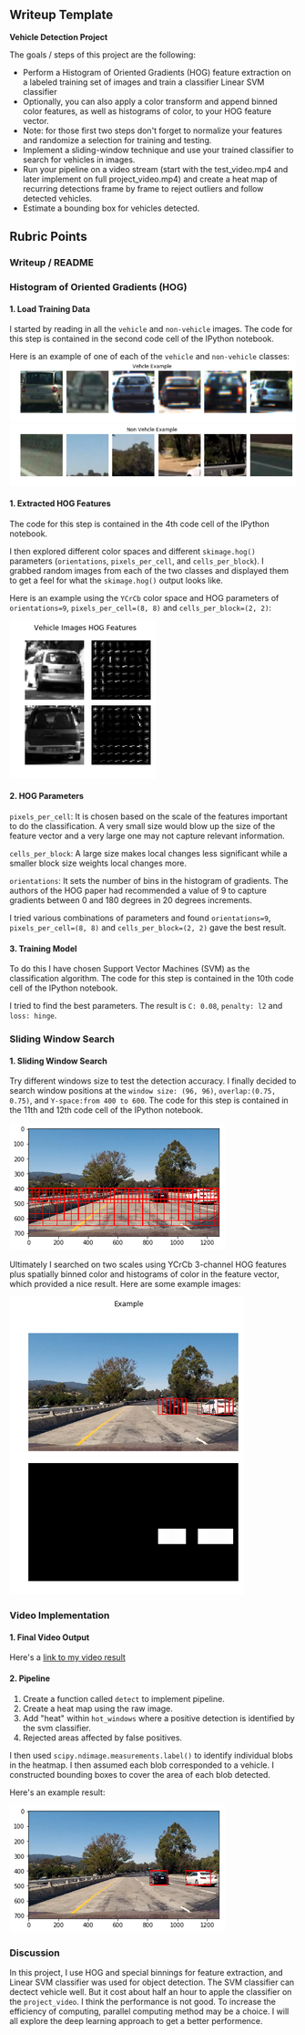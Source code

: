 ## Writeup Template

**Vehicle Detection Project**

The goals / steps of this project are the following:

* Perform a Histogram of Oriented Gradients (HOG) feature extraction on a labeled training set of images and train a classifier Linear SVM classifier
* Optionally, you can also apply a color transform and append binned color features, as well as histograms of color, to your HOG feature vector. 
* Note: for those first two steps don't forget to normalize your features and randomize a selection for training and testing.
* Implement a sliding-window technique and use your trained classifier to search for vehicles in images.
* Run your pipeline on a video stream (start with the test_video.mp4 and later implement on full project_video.mp4) and create a heat map of recurring detections frame by frame to reject outliers and follow detected vehicles.
* Estimate a bounding box for vehicles detected.

[//]: # (Image References)
[image1]: ./output_images/training_example.png
[image2]: ./output_images/non_vehicle_example.png
[image3]: ./output_images/hog_example.png
[image4]: ./output_images/slide_window_example.png
[image5]: ./output_images/slide_example.png
[image6]: ./output_images/output.png

## Rubric Points

### Writeup / README

### Histogram of Oriented Gradients (HOG)

#### 1. Load Training Data

I started by reading in all the `vehicle` and `non-vehicle` images. The code for this step is contained in the second code cell of the IPython notebook.

Here is an example of one of each of the `vehicle` and `non-vehicle` classes:
![alt text][image1]
![alt text][image2]

#### 1. Extracted HOG Features

The code for this step is contained in the 4th code cell of the IPython notebook.

I then explored different color spaces and different `skimage.hog()` parameters (`orientations`, `pixels_per_cell`, and `cells_per_block`).  I grabbed random images from each of the two classes and displayed them to get a feel for what the `skimage.hog()` output looks like.

Here is an example using the `YCrCb` color space and HOG parameters of `orientations=9`, `pixels_per_cell=(8, 8)` and `cells_per_block=(2, 2)`:

![alt text][image3]

#### 2. HOG Parameters

`pixels_per_cell`: It is chosen based on the scale of the features important to do the classification. A very small size would blow up the size of the feature vector and a very large one may not capture relevant information. 

`cells_per_block`: A large size makes local changes less significant while a smaller block size weights local changes more.

`orientations`: It sets the number of bins in the histogram of gradients. The authors of the HOG paper had recommended a value of 9 to capture gradients between 0 and 180 degrees in 20 degrees increments.

I tried various combinations of parameters and found `orientations=9`, `pixels_per_cell=(8, 8)` and `cells_per_block=(2, 2)` gave the best result.

#### 3. Training Model

To do this I have chosen Support Vector Machines (SVM) as the classification algorithm. The code for this step is contained in the 10th code cell of the IPython notebook.

I tried to find the best parameters. The result is `C: 0.08`, `penalty: l2` and `loss: hinge`.

### Sliding Window Search

#### 1. Sliding Window Search

Try different windows size to test the detection accuracy. I finally decided to search window positions at the `window size: (96, 96)`, `overlap:(0.75, 0.75)`, and `Y-space:from 400 to 600`. The code for this step is contained in the 11th and 12th code cell of the IPython notebook.

![alt text][image4]

Ultimately I searched on two scales using YCrCb 3-channel HOG features plus spatially binned color and histograms of color in the feature vector, which provided a nice result.  Here are some example images:

![alt text][image5]

### Video Implementation

#### 1. Final Video Output

Here's a [link to my video result](./output_videos/project_video.mp4)

#### 2. Pipeline

1. Create a function called `detect` to implement pipeline.
2. Create a heat map using the raw image.
3. Add "heat" within `hot_windows` where a positive detection is identified by the svm classifier.
4. Rejected areas affected by false positives.

I then used `scipy.ndimage.measurements.label()` to identify individual blobs in the heatmap.  I then assumed each blob corresponded to a vehicle. I constructed bounding boxes to cover the area of each blob detected.  

Here's an example result:

![alt text][image6]

### Discussion

In this project, I use HOG and special binnings for feature extraction, and Linear SVM classifier was used for object detection. The SVM classifier can dectect vehicle well. But it cost about half an hour to apple the classifier on the `project_video`. I think the performance is not good. To increase the efficiency of computing, parallel computing method may be a choice. I will all explore the deep learning approach to get a better performence.

